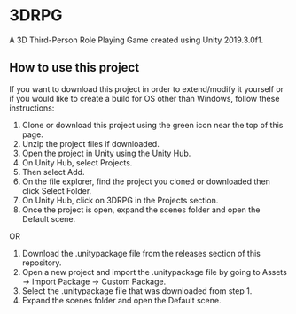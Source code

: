 # 3DRPG

A 3D Third-Person Role Playing Game created using Unity 2019.3.0f1.

## How to use this project

If you want to download this project in order to extend/modify it yourself or if you would like to create a build for OS other than Windows, follow these instructions:

1. Clone or download this project using the green icon near the top of this page.
2. Unzip the project files if downloaded.
3. Open the project in Unity using the Unity Hub.
4. On Unity Hub, select Projects.
5. Then select Add.
6. On the file explorer, find the project you cloned or downloaded then click Select Folder.
7. On Unity Hub, click on 3DRPG in the Projects section.
8. Once the project is open, expand the scenes folder and open the Default scene.

OR

1. Download the .unitypackage file from the releases section of this repository.
2. Open a new project and import the .unitypackage file by going to Assets -> Import Package -> Custom Package.
3. Select the .unitypackage file that was downloaded from step 1.
4. Expand the scenes folder and open the Default scene.
